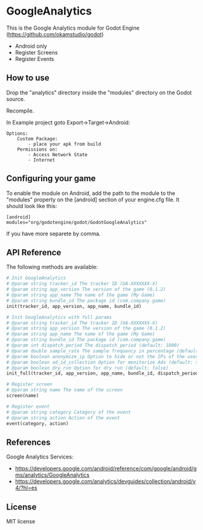 GoogleAnalytics
=====
This is the Google Analytics module for Godot Engine (https://github.com/okamstudio/godot)
- Android only
- Register Screens
- Register Events

How to use
----------
Drop the "analytics" directory inside the "modules" directory on the Godot source.

Recompile.

In Example project goto Export->Target->Android:

	Options:
		Custom Package:
			- place your apk from build
		Permissions on:
			- Access Network State
			- Internet

Configuring your game
---------------------

To enable the module on Android, add the path to the module to the "modules" property on the [android] section of your engine.cfg file. It should look like this:

	[android]
	modules="org/godotengine/godot/GodotGoogleAnalytics"

If you have more separete by comma.

API Reference
-------------

The following methods are available:
```python
# Init GoogleAnalytics
# @param string tracker_id The tracker ID (UA-XXXXXXX-X)
# @param string app_version The version of the game (0.1.2)
# @param string app_name The name of the game (My Game)
# @param string bundle_id The package id (com.company.game)
init(tracker_id, app_version, app_name, bundle_id)

# Init GoogleAnalytics with full params
# @param string tracker_id The tracker ID (UA-XXXXXXX-X)
# @param string app_version The version of the game (0.1.2)
# @param string app_name The name of the game (My Game)
# @param string bundle_id The package id (com.company.game)
# @param int dispatch_period The dispatch period (default: 1800)
# @param double sample_rate The sample frequency in percentage (default: 100.0d)
# @param boolean anonymize_ip Option to hide or not the IPs of the users (default: false)
# @param boolean ad_id_collection Option for monitorize Ads (default: true)
# @param boolean dry_run Option for dry run (default: false)
init_full(tracker_id, app_version, app_name, bundle_id, dispatch_period, sample_rate, anonymize_ip, ad_id_collection, dry_run)

# Register screen
# @param string name The name of the screen
screen(name)

# Register event
# @param string category Category of the event
# @param string action Action of the event
event(category, action)
```

References
-------------
Google Analytics Services:
* https://developers.google.com/android/reference/com/google/android/gms/analytics/GoogleAnalytics
* https://developers.google.com/analytics/devguides/collection/android/v4/?hl=es


License
-------------
MIT license
